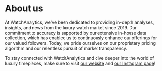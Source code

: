 # About us

At WatchAnalytics, we've been dedicated to providing in-depth analyses, insights, and news from the luxury watch market since 2019.
Our commitment to accuracy is supported by our extensive in-house data collection, which has enabled us to continuously enhance our offerings for our valued followers.
Today, we pride ourselves on our proprietary pricing algorithm and our relentless pursuit of market transparency.

To stay connected with WatchAnalytics and dive deeper into the world of luxury timepieces, make sure to visit [our website](https://watchanalytics.io/) and [our Instagram page](https://www.instagram.com/watchanalytics/)!
